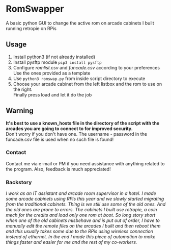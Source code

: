 # RomSwapper
A basic python GUI to change the active rom on arcade cabinets I built running retropie on RPis
## Usage
1. Install python3 (if not already installed)
2. Install pysftp module `pip3 install pysftp`
3. Configure *romlist.csv* and *funcade.csv* according to your preferences <br>Use the ones provided as a template
4. Use `python3 romswap.py` from inside script directory to execute
5. Choose your arcade cabinet from the left listbox and the rom to use on the right. <br>Finally press load and let it do the job
## Warning
**It's best to use a known_hosts file in the directory of the script with the arcades you are going to connect to for improved security.**<br>
Don't worry if you don't have one. The username - password in the funcade.csv file is used when no such file is found!
### Contact
Contact me via e-mail or PM if you need assistance with anything related to the program. Also, feedback is much appreciated!

### Backstory
*I work as an IT assistant and arcade room supervisor in a hotel. I made some arcade cabinets using RPis this year and we slowly started migrating from the traditional cabinets. Thing is we still use some of the old ones. And the old ones are prone to errors. The cabinets I built use retropie, a coin mech for the credits and load only one rom at boot. So long story short when one of the old cabinets misbehave and is put out of order, I have to manually edit the remote files on the arcades I built and then reboot them and this usually takes some due to the RPis using wireless connection instead of ethernet. In the end I made this piece of automation to make things faster and easier for me and the rest of my co-workers.*
